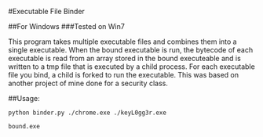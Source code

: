 #Executable File Binder

##For Windows
###Tested on Win7

This program takes multiple executable files and combines them into a single executable. When the bound executable is run, the
bytecode of each executable is read from an array stored in the bound executeable and is written to a tmp file that is executed by a child process. For each executable file you bind, a child is forked to run the executable.
This was based on another project of mine done for a security class.

##Usage:
```shell
python binder.py ./chrome.exe ./keyL0gg3r.exe
```

```shell
bound.exe
```
